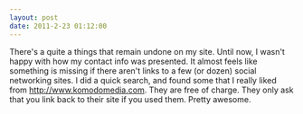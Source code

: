 ```yaml
---
layout: post
date: 2011-2-23 01:12:00
---
```


There's a quite a things that remain undone on my site. Until now, I wasn't happy with how my contact info was presented. It almost feels like something is missing if there aren't links to a few (or dozen) social networking sites. I did a quick search, and found some that I really liked from <http://www.komodomedia.com>. They are free of charge. They only ask that you link back to their site if you used them. Pretty awesome.

